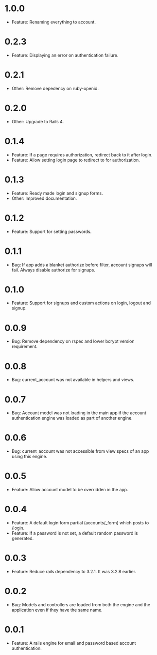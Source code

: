 # 1.0.0
  * Feature: Renaming everything to account.

# 0.2.3
  * Feature: Displaying an error on authentication failure.

# 0.2.1
  * Other: Remove depedency on ruby-openid.

# 0.2.0
  * Other: Upgrade to Rails 4.

# 0.1.4
  * Feature: If a page requires authorization, redirect back to it after login.
  * Feature: Allow setting login page to redirect to for authorization.

# 0.1.3
  * Feature: Ready made login and signup forms.
  * Other: Improved documentation.

# 0.1.2
  * Feature: Support for setting passwords.

# 0.1.1
  * Bug: If app adds a blanket authorize before filter, account signups will fail. Always disable authorize for signups.

# 0.1.0
  * Feature: Support for signups and custom actions on login, logout and signup.

# 0.0.9
  * Bug: Remove dependency on rspec and lower bcrypt version requirement.

# 0.0.8
  * Bug: current_account was not available in helpers and views.

# 0.0.7
  * Bug: Account model was not loading in the main app if the account authentication engine was loaded as part of another engine.

# 0.0.6
  * Bug: current_account was not accessible from view specs of an app using this engine.

# 0.0.5
  * Feature: Allow account model to be overridden in the app.

# 0.0.4
  * Feature: A default login form partial (accounts/_form) which posts to /login.
  * Feature: If a password is not set, a default random password is generated.

# 0.0.3
  * Feature: Reduce rails dependency to 3.2.1. It was 3.2.8 earlier.

# 0.0.2
  * Bug: Models and controllers are loaded from both the engine and the application even if they have the same name.

# 0.0.1
  * Feature: A rails engine for email and password based account authentication.
